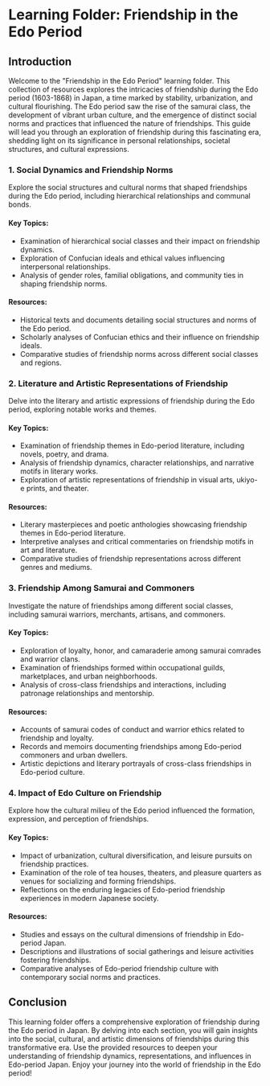 # Learning Folder: Friendship in the Edo Period

## Introduction
Welcome to the "Friendship in the Edo Period" learning folder. This collection of resources explores the intricacies of friendship during the Edo period (1603-1868) in Japan, a time marked by stability, urbanization, and cultural flourishing. The Edo period saw the rise of the samurai class, the development of vibrant urban culture, and the emergence of distinct social norms and practices that influenced the nature of friendships. This guide will lead you through an exploration of friendship during this fascinating era, shedding light on its significance in personal relationships, societal structures, and cultural expressions.

### 1. Social Dynamics and Friendship Norms
Explore the social structures and cultural norms that shaped friendships during the Edo period, including hierarchical relationships and communal bonds.

#### Key Topics:
- Examination of hierarchical social classes and their impact on friendship dynamics.
- Exploration of Confucian ideals and ethical values influencing interpersonal relationships.
- Analysis of gender roles, familial obligations, and community ties in shaping friendship norms.

#### Resources:
- Historical texts and documents detailing social structures and norms of the Edo period.
- Scholarly analyses of Confucian ethics and their influence on friendship ideals.
- Comparative studies of friendship norms across different social classes and regions.

### 2. Literature and Artistic Representations of Friendship
Delve into the literary and artistic expressions of friendship during the Edo period, exploring notable works and themes.

#### Key Topics:
- Examination of friendship themes in Edo-period literature, including novels, poetry, and drama.
- Analysis of friendship dynamics, character relationships, and narrative motifs in literary works.
- Exploration of artistic representations of friendship in visual arts, ukiyo-e prints, and theater.

#### Resources:
- Literary masterpieces and poetic anthologies showcasing friendship themes in Edo-period literature.
- Interpretive analyses and critical commentaries on friendship motifs in art and literature.
- Comparative studies of friendship representations across different genres and mediums.

### 3. Friendship Among Samurai and Commoners
Investigate the nature of friendships among different social classes, including samurai warriors, merchants, artisans, and commoners.

#### Key Topics:
- Exploration of loyalty, honor, and camaraderie among samurai comrades and warrior clans.
- Examination of friendships formed within occupational guilds, marketplaces, and urban neighborhoods.
- Analysis of cross-class friendships and interactions, including patronage relationships and mentorship.

#### Resources:
- Accounts of samurai codes of conduct and warrior ethics related to friendship and loyalty.
- Records and memoirs documenting friendships among Edo-period commoners and urban dwellers.
- Artistic depictions and literary portrayals of cross-class friendships in Edo-period culture.

### 4. Impact of Edo Culture on Friendship
Explore how the cultural milieu of the Edo period influenced the formation, expression, and perception of friendships.

#### Key Topics:
- Impact of urbanization, cultural diversification, and leisure pursuits on friendship practices.
- Examination of the role of tea houses, theaters, and pleasure quarters as venues for socializing and forming friendships.
- Reflections on the enduring legacies of Edo-period friendship experiences in modern Japanese society.

#### Resources:
- Studies and essays on the cultural dimensions of friendship in Edo-period Japan.
- Descriptions and illustrations of social gatherings and leisure activities fostering friendships.
- Comparative analyses of Edo-period friendship culture with contemporary social norms and practices.

## Conclusion
This learning folder offers a comprehensive exploration of friendship during the Edo period in Japan. By delving into each section, you will gain insights into the social, cultural, and artistic dimensions of friendships during this transformative era. Use the provided resources to deepen your understanding of friendship dynamics, representations, and influences in Edo-period Japan. Enjoy your journey into the world of friendship in the Edo period!
